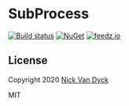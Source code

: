 # SubProcess

[![Build status][ci-badge]][ci-url]
[![NuGet][nuget-package-badge]][nuget-package-url]
[![feedz.io][feedz-package-badge]][feedz-package-url]


## License

Copyright 2020 [Nick Van Dyck](https://nvd.codes)

MIT

[ci-url]: https://github.com/nickvdyck/subprocess
[ci-badge]: https://github.com/nickvdyck/subprocess/workflows/Main/badge.svg

[nuget-package-url]: https://www.nuget.org/packages/Nvd.SubProcess/
[nuget-package-badge]: https://img.shields.io/nuget/v/Nvd.SubProcess.svg?style=flat-square&label=nuget

[feedz-package-url]: https://f.feedz.io/nvd/subprocess/packages/Nvd.SubProcess/latest/download
[feedz-package-badge]: https://img.shields.io/badge/endpoint.svg?url=https%3A%2F%2Ff.feedz.io%2Fnvd%2Fsubprocess%2Fshield%2FNvd.SubProcess%2Flatest&label=Nvd.SubProcess
